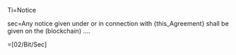 Ti=Notice

sec=Any notice given under or in connection with {this_Agreement} shall be given on the (blockchain) ....

=[02/Bit/Sec]